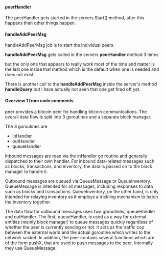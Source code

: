 

#### peerHandler

The peerHandler gets started in the servers Start() method,
after this happens then other things happen.


#### handleAddPeerMsg

handleAddPeerMsg job is to start the individual peers.

**handleAddPeerMsg** gets called in the servers **peerHandler** method 3 times

but the only one that appears to really work most of the time and matter is the last one inside that method which is the default when one is needed and does not exist.

There is another call to the **handleAddPeerMsg** inside the server's method **handleQuery**
but I have actually not seen that one get fired off yet.


#### Overview 1 from code comments

peer provides a bitcoin peer for handling bitcoin communications.  The
overall data flow is split into 3 goroutines and a separate block manager.

The 3 goroutines are
* inHandler
* outHandler
* queueHandler

Inbound messages are read via the inHandler go routine and generally
dispatched to their own handler.  For inbound data-related messages such as blocks, transactions, and inventory, the data is passed on to the block
manager to handle it.

Outbound messages are queued via QueueMessage or QueueInventory.  
QueueMessage is intended for all messages, including responses to data such as blocks and transactions.  QueueInventory, on the other hand, is only intended for relaying inventory as it employs a trickling mechanism to batch the inventory together.  

The data flow for outbound messages uses two goroutines, queueHandler and outHandler.  The first, queueHandler, is used as a way for external entities (mainly block manager) to queue messages quickly regardless of whether the peer is currently sending or not.  It acts as the traffic cop between the external world and the actual goroutine which writes to the network socket.  In addition, the peer contains several functions which are of the form pushX, that are used to push messages to the peer.  Internally they use QueueMessage.
